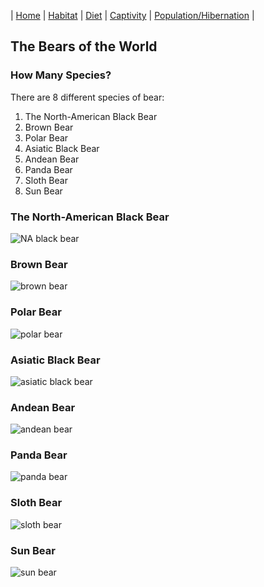 | [Home](README.md) | [Habitat](page1.md) | [Diet](page2.md) | [Captivity](page3.md) | [Population/Hibernation](page4.md) |
## The Bears of the World
### How Many Species?
There are 8 different species of bear:
1. The North-American Black Bear
2. Brown Bear
3. Polar Bear
4. Asiatic Black Bear
5. Andean Bear
6. Panda Bear
7. Sloth Bear
8. Sun Bear

### The North-American Black Bear
![NA black bear](https://www.venture-rv.com/vacation-planner/4-legged-critters/images/Black-Bear.jpg)
### Brown Bear
![brown bear](https://www.thoughtco.com/thmb/CcGtsWzKtmaeYCGrr5EEnK41T5A=/3863x2173/smart/filters:no_upscale()/close-up-view-of-a-mother-brown-bear-standing-over-her-cub-as-they-appear-to-be-looking-out-for-any-danger--kuril-lake--kamchatka--russia--827261734-5b97dfaa46e0fb0050b348af.jpg)
### Polar Bear
![polar bear](https://19mvmv3yn2qc2bdb912o1t2n-wpengine.netdna-ssl.com/science/files/2013/12/tnc_17745326_preview-1260x708.jpg)
### Asiatic Black Bear
![asiatic black bear](https://a-z-animals.com/media/Asiatic-black-bear.jpg)
### Andean Bear
![andean bear](https://www.bearbiology.org/wp-content/uploads/2017/12/shutterstock_161735486.jpg)
### Panda Bear
![panda bear](https://upload.wikimedia.org/wikipedia/commons/0/0f/Grosser_Panda.JPG)
### Sloth Bear
![sloth bear](https://www.czs.org/getattachment/3094707d-497e-4b03-b820-88482ec1d487/DSC_0248-Kartik.jpg.aspx)
### Sun Bear
![sun bear](https://i.natgeofe.com/k/c6aaf871-00e9-499d-a874-26d283402aae/sun-bear-gold-collar.jpg?w=1200)
